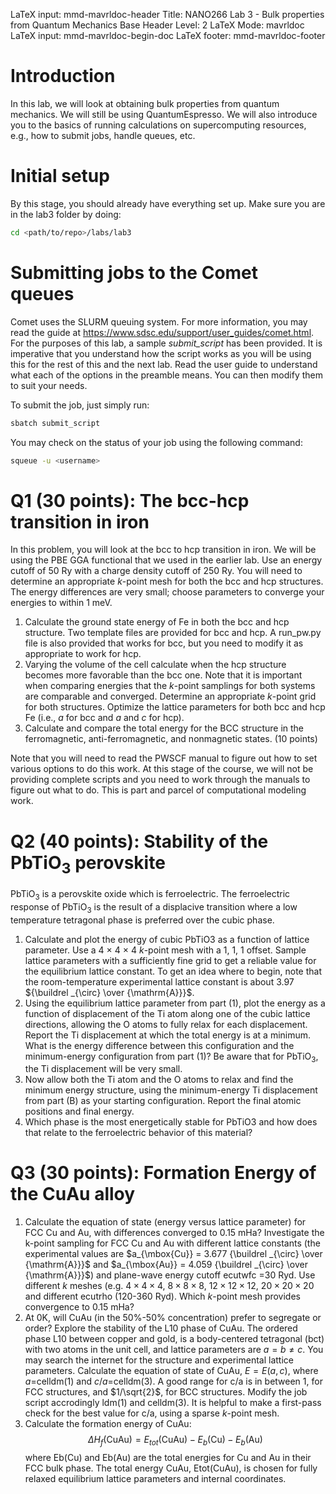 LaTeX input:        mmd-mavrldoc-header
Title:              NANO266 Lab 3 - Bulk properties from Quantum Mechanics
Base Header Level:  2
LaTeX Mode:         mavrldoc
LaTeX input:        mmd-mavrldoc-begin-doc
LaTeX footer:       mmd-mavrldoc-footer


# Introduction

In this lab, we will look at obtaining bulk properties from quantum mechanics.
We will still be using QuantumEspresso. We will also introduce you to the
basics of running calculations on supercomputing resources, e.g., how to submit
jobs, handle queues, etc.

# Initial setup

By this stage, you should already have everything set up. Make sure you are in
the lab3 folder by doing:

```bash
cd <path/to/repo>/labs/lab3
```

# Submitting jobs to the Comet queues

Comet uses the SLURM queuing system. For more information, you may read the
guide at https://www.sdsc.edu/support/user_guides/comet.html. For the purposes
of this lab, a sample *submit_script* has been provided. It is imperative that
you understand how the script works as you will be using this for the rest of
this and the next lab. Read the user guide to understand what each of the
options in the preamble means. You can then modify them to suit your needs.

To submit the job, just simply run:

```bash
sbatch submit_script
```

You may check on the status of your job using the following command:

```bash
squeue -u <username>
```

# Q1 (30 points): The bcc-hcp transition in iron

In this problem, you will look at the bcc to hcp transition in iron. We will be
using the PBE GGA functional that we used in the earlier lab. Use an energy
cutoff of 50 Ry with a charge density cutoff of 250 Ry. You will need to
determine an appropriate $k$-point mesh for both the bcc and hcp structures.
The energy differences are very small; choose parameters to converge your
energies to within 1 meV.

1. Calculate the ground state energy of Fe in both the bcc and hcp structure.
   Two template files are provided for bcc and hcp. A run_pw.py file is also
   provided that works for bcc, but you need to modify it as appropriate to
   work for hcp. 
2. Varying the volume of the cell calculate when the hcp structure becomes more
   favorable than the bcc one. Note that it is important when comparing 
   energies that the $k$-point samplings for both systems are comparable and 
   converged. Determine an appropriate $k$-point grid for both structures. 
   Optimize the lattice parameters for both bcc and hcp Fe (i.e., $a$ for bcc and $a$ and $c$ for hcp).
3. Calculate and compare the total energy for the BCC structure in the
   ferromagnetic, anti-ferromagnetic, and nonmagnetic states. (10 points)

Note that you will need to read the PWSCF manual to figure out how to set
various options to do this work. At this stage of the course, we will not
be providing complete scripts and you need to work through the manuals to
figure out what to do. This is part and parcel of computational modeling work.

# Q2 (40 points): Stability of the PbTiO<sub>3</sub> perovskite

PbTiO<sub>3</sub> is a perovskite oxide which is ferroelectric. The
ferroelectric response of PbTiO<sub>3</sub> is the result of a displacive 
transition where a low temperature tetragonal phase is preferred over the cubic 
phase. 

1. Calculate and plot the energy of cubic PbTiO3 as a function of lattice 
   parameter. Use a 4 $\times$ 4 $\times$ 4 $k$-point mesh with a 1, 1, 1 
   offset. Sample lattice parameters with a sufficiently fine grid to get a 
   reliable value for the equilibrium lattice constant. To get an idea where to 
   begin, note that the room-temperature experimental lattice constant is about 
   3.97 ${\buildrel _{\circ} \over {\mathrm{A}}}$.
2. Using the equilibrium lattice parameter from part (1), plot the energy as a 
   function of displacement of the Ti atom along one of the cubic lattice 
   directions, allowing the O atoms to fully relax for each displacement. 
   Report the Ti displacement at which the total energy is at a minimum. What 
   is the energy difference between this configuration and the minimum-energy 
   configuration from part (1)? Be aware that for PbTiO$_3$, the Ti 
   displacement will be very small.
3. Now allow both the Ti atom and the O atoms to relax and find the minimum
   energy structure, using the minimum-energy Ti displacement from part (B) as 
   your starting configuration. Report the final atomic positions and final 
   energy.
4. Which phase is the most energetically stable for PbTiO3 and how does that
   relate to the ferroelectric behavior of this material?

# Q3 (30 points): Formation Energy of the CuAu alloy

1. Calculate the equation of state (energy versus lattice parameter) for FCC
   Cu and Au, with differences converged to 0.15 mHa? Investigate the k-point
   sampling for FCC Cu and Au with different lattice constants (the
   experimental values are $a_{\mbox{Cu}} = 3.677 {\buildrel _{\circ} \over 
   {\mathrm{A}}}$ and $a_{\mbox{Au}} = 4.059 {\buildrel _{\circ} \over 
   {\mathrm{A}}}$) and plane-wave energy cutoff ecutwfc =30 Ryd. Use different
   $k$ meshes (e.g. $4\times4\times4$, $8\times8\times8$, $12\times12\times12$,
   $20\times20\times20$ and different ecutrho (120-360 Ryd). Which $k$-point
   mesh provides convergence to 0.15 mHa?
2. At 0K, will CuAu (in the 50%-50% concentration) prefer to segregate or
   order? Explore the stability of the L10 phase of CuAu. The ordered phase
   L10 between copper and gold, is a body-centered tetragonal (bct) with two
   atoms in the unit cell, and lattice parameters are $a = b \ne c$. You may
   search the internet for the structure and experimental lattice parameters.
   Calculate the equation of state of CuAu, $E = E(a, c)$,
   where $a$=celldm(1) and $c/a$=celldm(3). A good range for c/a is in between
   1, for FCC structures, and $1/\sqrt{2}$, for BCC structures. Modify the job
   script accrodingly ldm(1) and celldm(3). It is helpful to make a first-pass
   check for the best value for c/a, using a sparse $k$-point mesh.
3. Calculate the formation energy of CuAu:
   $$\Delta H_f (\mbox{CuAu}) = E_{tot}(\mbox{CuAu}) − E_b(\mbox{Cu}) − E_b(\mbox{Au})$$
   where Eb(Cu) and Eb(Au) are the total energies for Cu and Au in their FCC
   bulk phase. The total energy CuAu, Etot(CuAu), is chosen for fully relaxed
   equilibrium lattice parameters and internal coordinates.
